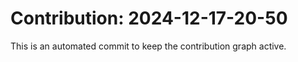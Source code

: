 # Contribution: 2024-12-17-20-50
This is an automated commit to keep the contribution graph active.
